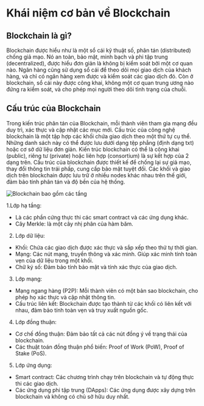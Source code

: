 # Khái niệm cơ bản về Blockchain
## Blockchain là gì?
Blockchain được hiểu như là một sổ cái kỹ thuật số, phân tán (distributed) chống giả mạo. Nó an toàn, bảo mật, minh bạch và phi tập trung (decentralized), được hiểu đơn giản là không bị kiểm soát bởi một cơ quan nào. 
Ngân hàng cũng sử dụng sổ cái để theo dõi mọi giao dịch của khách hàng, và chỉ có ngân hàng xem được và kiểm soát các giao dịch đó. Còn ở blockchain, sổ cái này được công khai, không một cơ quan trung ương nào đứng ra kiểm soát, và cho phép mọi người theo dõi tình trạng của chuỗi.
## Cấu trúc của Blockchain
Trong kiến trúc phân tán của Blockchain, mỗi thành viên tham gia mạng đều duy trì, xác thực và cập nhật các mục mới. Cấu trúc của công nghệ blockchain là một tập hợp các khối chứa giao dịch theo một thứ tự cụ thể. Những danh sách này có thể được lưu dưới dạng tệp phẳng (định dạng txt) hoặc cơ sở dữ liệu đơn giản. Kiến trúc blockchain có thể là công khai (public), riêng tư (private) hoặc liên hợp (consortium) là sự kết hợp của 2 dạng trên. Cấu trúc của blockchain được thiết kế để chống lại sự giả mạo, thay đổi thông tin trái phấp, cung cấp bảo mật tuyệt đối. Các khối và giao dịch trên blockchain được lưu trữ ở nhiều nodes khác nhau trên thế giới, đảm bảo tính phân tán và độ bền của hệ thống.

![Blockchain bao gồm các tầng](https://github.com/Zukitata03/se13.1/assets/93626176/34bc8b41-cc0c-45b2-8c4c-aaf507846ac5)

1.Lớp hạ tầng: 
  - Là các phần cứng thực thi các smart contract và các ứng dụng khác.
  - Cây Merkle: là một cây nhị phân của hàm băm. 
2. Lớp dữ liệu:
  - Khối: Chứa các giao dịch được xác thực và sắp xếp theo thứ tự thời gian.
  - Mạng: Các nút mạng, truyền thông và xác minh. Giúp xác minh tính toàn vẹn của dữ liệu trong một khối.
  - Chữ ký số: Đảm bảo tính bảo mật và tính xác thực của giao dịch.
3. Lớp mạng:
  - Mạng ngang hàng (P2P): Mỗi thành viên có một bản sao blockchain, cho phép họ xác thực và cập nhật thông tin.
  - Cấu trúc liên kết: Blockchain được tạo thành từ các khối có liên kết với nhau, đảm bảo tính toàn vẹn và truy xuất nguồn gốc.
4. Lớp đồng thuận:
  -  Cơ chế đồng thuận: Đảm bảo tất cả các nút đồng ý về trạng thái của blockchain.
  -  Các thuật toán đồng thuận phổ biến: Proof of Work (PoW), Proof of Stake (PoS).
5. Lớp ứng dụng:
  - Smart contract: Các chương trình chạy trên blockchain và tự động thực thi các giao dịch.
  - Các ứng dụng phi tập trung (DApps): Các ứng dụng được xây dựng trên blockchain và không có chủ sở hữu duy nhất.
